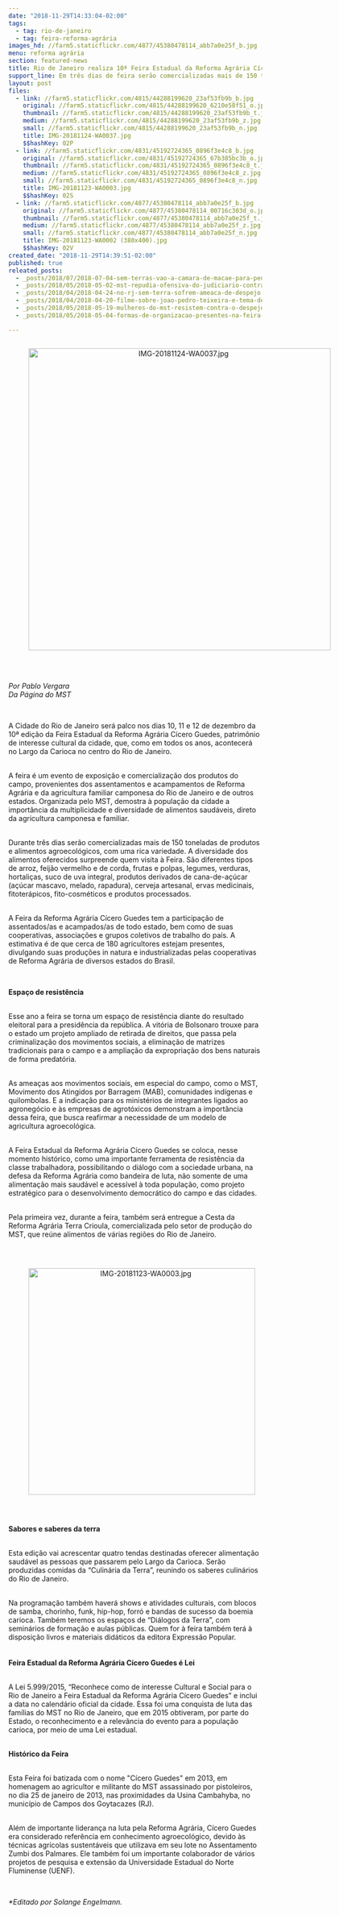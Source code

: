 ```yaml
---
date: "2018-11-29T14:33:04-02:00"
tags:
  - tag: rio-de-janeiro
  - tag: feira-reforma-agrária
images_hd: //farm5.staticflickr.com/4877/45380478114_abb7a0e25f_b.jpg
menu: reforma agrária
section: featured-news
title: Rio de Janeiro realiza 10ª Feira Estadual da Reforma Agrária Cícero Guedes
support_line: Em três dias de feira serão comercializadas mais de 150 toneladas de produtos e alimentos agroecológicos
layout: post
files:
  - link: //farm5.staticflickr.com/4815/44288199620_23af53fb9b_b.jpg
    original: //farm5.staticflickr.com/4815/44288199620_6210e58f51_o.jpg
    thumbnail: //farm5.staticflickr.com/4815/44288199620_23af53fb9b_t.jpg
    medium: //farm5.staticflickr.com/4815/44288199620_23af53fb9b_z.jpg
    small: //farm5.staticflickr.com/4815/44288199620_23af53fb9b_n.jpg
    title: IMG-20181124-WA0037.jpg
    $$hashKey: 02P
  - link: //farm5.staticflickr.com/4831/45192724365_0896f3e4c8_b.jpg
    original: //farm5.staticflickr.com/4831/45192724365_67b385bc3b_o.jpg
    thumbnail: //farm5.staticflickr.com/4831/45192724365_0896f3e4c8_t.jpg
    medium: //farm5.staticflickr.com/4831/45192724365_0896f3e4c8_z.jpg
    small: //farm5.staticflickr.com/4831/45192724365_0896f3e4c8_n.jpg
    title: IMG-20181123-WA0003.jpg
    $$hashKey: 02S
  - link: //farm5.staticflickr.com/4877/45380478114_abb7a0e25f_b.jpg
    original: //farm5.staticflickr.com/4877/45380478114_00716c303d_o.jpg
    thumbnail: //farm5.staticflickr.com/4877/45380478114_abb7a0e25f_t.jpg
    medium: //farm5.staticflickr.com/4877/45380478114_abb7a0e25f_z.jpg
    small: //farm5.staticflickr.com/4877/45380478114_abb7a0e25f_n.jpg
    title: IMG-20181123-WA0002 (380x400).jpg
    $$hashKey: 02V
created_date: "2018-11-29T14:39:51-02:00"
published: true
releated_posts:
  - _posts/2018/07/2018-07-04-sem-terras-vao-a-camara-de-macae-para-pedir-area-do-municipio.md
  - _posts/2018/05/2018-05-02-mst-repudia-ofensiva-do-judiciario-contra-a-luta-pela-terra-no-rj.md
  - _posts/2018/04/2018-04-24-no-rj-sem-terra-sofrem-ameaca-de-despejo.md
  - _posts/2018/04/2018-04-20-filme-sobre-joao-pedro-teixeira-e-tema-de-debate-na-jura-da-universidade-fluminense.md
  - _posts/2018/05/2018-05-19-mulheres-do-mst-resistem-contra-o-despejo-em-macae-rj.md
  - _posts/2018/05/2018-05-04-formas-de-organizacao-presentes-na-feira-nacional-mudaram-a-realidade-de-familias-sem-terra.md

---
```

<div style="text-align:center">
<figure class="image" style="display:inline-block"><img alt="IMG-20181124-WA0037.jpg" height="600" src="//farm5.staticflickr.com/4815/44288199620_23af53fb9b_b.jpg" width="600" />
<figcaption></figcaption>
</figure>
</div>

<p><br />
<br />
<em>Por Pablo Vergara</em><br />
<em><em>Da P&aacute;gina do MST</em></em></p>

<p>&nbsp;</p>

<p>A Cidade do Rio de Janeiro ser&aacute; palco nos dias 10, 11 e 12 de dezembro da 10&ordf; edi&ccedil;&atilde;o da Feira Estadual da Reforma Agr&aacute;ria C&iacute;cero Guedes, patrim&ocirc;nio de interesse cultural da cidade, que, como em todos os anos, acontecer&aacute; no Largo da Carioca no centro do Rio de Janeiro.</p>

<p><br />
A feira &eacute; um evento de exposi&ccedil;&atilde;o e comercializa&ccedil;&atilde;o dos produtos do campo, provenientes dos assentamentos e acampamentos de Reforma Agr&aacute;ria e da agricultura familiar camponesa do Rio de Janeiro e de outros estados. Organizada pelo MST, demostra &agrave; popula&ccedil;&atilde;o da cidade a import&acirc;ncia da multiplicidade e diversidade de alimentos saud&aacute;veis, direto da agricultura camponesa e familiar.</p>

<p><br />
Durante tr&ecirc;s dias ser&atilde;o comercializadas mais de 150 toneladas de produtos e alimentos agroecol&oacute;gicos, com uma rica variedade. A diversidade dos alimentos oferecidos surpreende quem visita &agrave; Feira. S&atilde;o diferentes tipos de arroz, feij&atilde;o vermelho e de corda, frutas e polpas, legumes, verduras, hortali&ccedil;as, suco de uva integral, produtos derivados de cana-de-a&ccedil;&uacute;car (a&ccedil;&uacute;car mascavo, melado, rapadura), cerveja artesanal, ervas medicinais, fitoter&aacute;picos, fito-cosm&eacute;ticos e produtos processados.</p>

<p><br />
A Feira da Reforma Agr&aacute;ria C&iacute;cero Guedes tem a participa&ccedil;&atilde;o de assentados/as e acampados/as de todo estado, bem como de suas cooperativas, associa&ccedil;&otilde;es e grupos coletivos de trabalho do pa&iacute;s. A estimativa &eacute; de que cerca de 180 agricultores estejam presentes, divulgando suas produ&ccedil;&otilde;es in natura e industrializadas pelas cooperativas de Reforma Agr&aacute;ria de diversos estados do Brasil.</p>

<p>&nbsp;</p>

<p><strong>Espa&ccedil;o de resist&ecirc;ncia</strong>&nbsp;</p>

<p><br />
Esse ano a feira se torna um espa&ccedil;o de resist&ecirc;ncia diante do resultado eleitoral para a presid&ecirc;ncia da rep&uacute;blica. A vit&oacute;ria de Bolsonaro trouxe para o estado um projeto ampliado de retirada de direitos, que passa pela criminaliza&ccedil;&atilde;o dos movimentos sociais, a elimina&ccedil;&atilde;o de matrizes tradicionais para o campo e a amplia&ccedil;&atilde;o da expropria&ccedil;&atilde;o dos bens naturais de forma predat&oacute;ria.&nbsp;</p>

<p><br />
As amea&ccedil;as aos movimentos sociais, em especial do campo, como o MST, Movimento dos Atingidos por Barragem (MAB), comunidades ind&iacute;genas e quilombolas. E a indica&ccedil;&atilde;o para os minist&eacute;rios de integrantes ligados ao agroneg&oacute;cio e &agrave;s empresas de agrot&oacute;xicos demonstram a import&acirc;ncia dessa feira, que busca reafirmar a necessidade de um modelo de agricultura agroecol&oacute;gica.</p>

<p><br />
A Feira Estadual da Reforma Agr&aacute;ria C&iacute;cero Guedes se coloca, nesse momento hist&oacute;rico, como uma importante ferramenta de resist&ecirc;ncia da classe trabalhadora, possibilitando o di&aacute;logo com a sociedade urbana, na defesa da Reforma Agr&aacute;ria como bandeira de luta, n&atilde;o somente de uma alimenta&ccedil;&atilde;o mais saud&aacute;vel e acess&iacute;vel &agrave; toda popula&ccedil;&atilde;o, como projeto estrat&eacute;gico para o desenvolvimento democr&aacute;tico do campo e das cidades.</p>

<p><br />
Pela primeira vez, durante a feira, tamb&eacute;m ser&aacute; entregue a Cesta da Reforma Agr&aacute;ria Terra Crioula, comercializada pelo setor de produ&ccedil;&atilde;o do MST, que re&uacute;ne alimentos de v&aacute;rias regi&otilde;es do Rio de Janeiro.</p>

<p>&nbsp;</p>

<div style="text-align:center">
<figure class="image" style="display:inline-block"><img alt="IMG-20181123-WA0003.jpg" height="450" src="//farm5.staticflickr.com/4831/45192724365_0896f3e4c8_b.jpg" width="450" />
<figcaption></figcaption>
</figure>
</div>

<p>&nbsp;</p>

<p><strong>Sabores e saberes da terra</strong></p>

<p><br />
Esta edi&ccedil;&atilde;o vai acrescentar quatro tendas destinadas oferecer alimenta&ccedil;&atilde;o saud&aacute;vel as pessoas que passarem pelo Largo da Carioca. Ser&atilde;o produzidas comidas da &ldquo;Culin&aacute;ria da Terra&rdquo;, reunindo os saberes culin&aacute;rios do Rio de Janeiro.</p>

<p><br />
Na programa&ccedil;&atilde;o tamb&eacute;m haver&aacute; shows e atividades culturais, com blocos de samba, chorinho, funk, hip-hop, forr&oacute; e bandas de sucesso da boemia carioca. Tamb&eacute;m teremos os espa&ccedil;os de &ldquo;Di&aacute;logos da Terra&rdquo;, com semin&aacute;rios de forma&ccedil;&atilde;o e aulas p&uacute;blicas. Quem for &agrave; feira tamb&eacute;m ter&aacute; &agrave; disposi&ccedil;&atilde;o livros e materiais did&aacute;ticos da editora Express&atilde;o Popular.<br />
&nbsp;<br />
<br />
<strong>Feira Estadual da Reforma Agr&aacute;ria C&iacute;cero Guedes &eacute; Lei</strong></p>

<p><br />
A Lei 5.999/2015, &ldquo;Reconhece como de interesse Cultural e Social para o Rio de Janeiro a Feira Estadual da Reforma Agr&aacute;ria C&iacute;cero Guedes&rdquo; e inclui a data no calend&aacute;rio oficial da cidade. Essa foi uma conquista de luta das fam&iacute;lias do MST no Rio de Janeiro, que em 2015 obtiveram, por parte do Estado, o reconhecimento e a relev&acirc;ncia do evento para a popula&ccedil;&atilde;o carioca, por meio de uma Lei estadual.</p>

<p><br />
<strong>Hist&oacute;rico da Feira</strong></p>

<p><br />
Esta Feira foi batizada com o nome &quot;C&iacute;cero Guedes&quot; em 2013, em homenagem ao agricultor e militante do MST assassinado por pistoleiros, no dia 25 de janeiro de 2013, nas proximidades da Usina Cambahyba, no munic&iacute;pio de Campos dos Goytacazes (RJ).</p>

<p><br />
Al&eacute;m de importante lideran&ccedil;a na luta pela Reforma Agr&aacute;ria, C&iacute;cero Guedes era considerado refer&ecirc;ncia em conhecimento agroecol&oacute;gico, devido &agrave;s t&eacute;cnicas agr&iacute;colas sustent&aacute;veis que utilizava em seu lote no Assentamento Zumbi dos Palmares. Ele tamb&eacute;m foi um importante colaborador de v&aacute;rios projetos de pesquisa e extens&atilde;o da Universidade Estadual do Norte Fluminense (UENF).</p>

<p>&nbsp;</p>

<p><em>*Editado por Solange Engelmann.</em></p>
